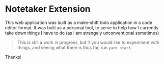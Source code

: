 # Notetaker Extension
This web application was built as a make-shift todo application in a code editor format. 
It was built as a personal tool, to serve to help how I currently take down things I have to do (as I am strangely unconventional sometimes)
> This is still a work in progress, but if you would like to experiment with things, and seeing what there is thus far, run `yarn start`.

Thanks!
